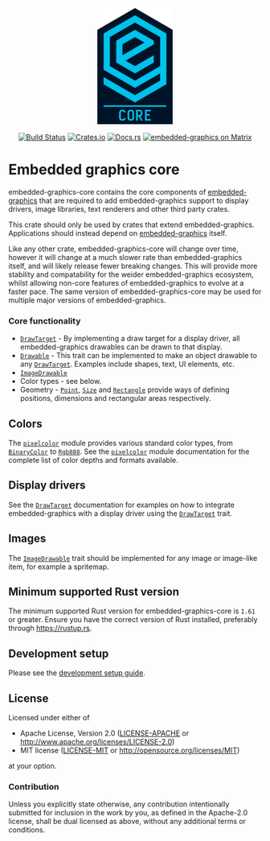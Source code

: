 <p align="center">
    <img width="150" src="https://raw.githubusercontent.com/embedded-graphics/embedded-graphics/b225511f390c0ed9bc065eb67d05125845312148/assets/logo_core.svg?sanitize=true" alt="Embedded graphics logo">
</p>
<p align="center">
    <a href="https://circleci.com/gh/embedded-graphics/embedded-graphics/tree/master"><img src="https://circleci.com/gh/embedded-graphics/embedded-graphics/tree/master.svg?style=shield" alt="Build Status"></a>
    <a href="https://crates.io/crates/embedded-graphics-core"><img src="https://img.shields.io/crates/v/embedded-graphics-core.svg" alt="Crates.io"></a>
    <a href="https://docs.rs/embedded-graphics-core"><img src="https://docs.rs/embedded-graphics-core/badge.svg" alt="Docs.rs"></a>
    <a href="https://matrix.to/#/#rust-embedded-graphics:matrix.org"><img src="https://img.shields.io/matrix/rust-embedded-graphics:matrix.org" alt="embedded-graphics on Matrix"></a>
</p>

# Embedded graphics core

embedded-graphics-core contains the core components of [embedded-graphics] that are required to
add embedded-graphics support to display drivers, image libraries, text renderers and other
third party crates.

This crate should only be used by crates that extend embedded-graphics.
Applications should instead depend on [embedded-graphics] itself.

Like any other crate, embedded-graphics-core will change over time, however it will change at a
much slower rate than embedded-graphics itself, and will likely release fewer breaking changes.
This will provide more stability and compatability for the weider embedded-graphics ecosystem,
whilst allowing non-core features of embedded-graphics to evolve at a faster pace. The same
version of embedded-graphics-core may be used for multiple major versions of embedded-graphics.

### Core functionality

* [`DrawTarget`] - By implementing a draw target for a display driver, all embedded-graphics drawables can be drawn to that display.
* [`Drawable`] - This trait can be implemented to make an object drawable to any [`DrawTarget`]. Examples include shapes, text, UI elements, etc.
* [`ImageDrawable`]
* Color types - see below.
* Geometry - [`Point`], [`Size`] and [`Rectangle`] provide ways of defining positions, dimensions and rectangular areas respectively.

## Colors

The [`pixelcolor`] module provides various standard color types, from [`BinaryColor`] to
[`Rgb888`]. See the [`pixelcolor`] module documentation for the complete list of color depths
and formats available.

## Display drivers

See the [`DrawTarget`] documentation for examples on how to integrate embedded-graphics with a
display driver using the [`DrawTarget`] trait.

## Images

The [`ImageDrawable`] trait should be implemented for any image or image-like item, for example
a spritemap.

[`Pixel`]: https://docs.rs/embedded-graphics-core/latest/embedded_graphics_core/drawable/struct.Pixel.html
[`Point`]: https://docs.rs/embedded-graphics-core/latest/embedded_graphics_core/geometry/struct.Point.html
[`Size`]: https://docs.rs/embedded-graphics-core/latest/embedded_graphics_core/geometry/struct.Size.html
[`Drawable`]: https://docs.rs/embedded-graphics-core/latest/embedded_graphics_core/drawable/trait.Drawable.html
[`DrawTarget`]: https://docs.rs/embedded-graphics-core/latest/embedded_graphics_core/draw_target/trait.DrawTarget.html
[`Rectangle`]: https://docs.rs/embedded-graphics-core/latest/embedded_graphics_primitives-core/rectangle/struct.Rectangle.html
[`Dimensions`]: https://docs.rs/embedded-graphics-core/latest/embedded_graphics_core/geometry/trait.Dimensions.html
[`OriginDimensions`]: https://docs.rs/embedded-graphics-core/latest/embedded_graphics_core/geometry/trait.OriginDimensions.html
[`BinaryColor`]: https://docs.rs/embedded-graphics-core/latest/embedded_graphics_core/pixelcolor/enum.BinaryColor.html
[`Rgb888`]: https://docs.rs/embedded-graphics-core/latest/embedded_graphics_core/pixelcolor/struct.Rgb888.html
[`ImageDrawable`]: https://docs.rs/embedded-graphics-core/latest/embedded_graphics_core/image/trait.ImageDrawable.html
[`pixelcolor`]: https://docs.rs/embedded-graphics-core/latest/embedded_graphics_core/pixelcolor/trait.PixelColor.html

[embedded-graphics]: https://docs.rs/embedded-graphics
[`Rgb888`]: pixelcolor::Rgb888

## Minimum supported Rust version

The minimum supported Rust version for embedded-graphics-core is `1.61` or greater.
Ensure you have the correct version of Rust installed, preferably through <https://rustup.rs>.

## Development setup

Please see the [development setup guide](../doc/development-setup.md).

## License

Licensed under either of

- Apache License, Version 2.0 ([LICENSE-APACHE](LICENSE-APACHE) or
  http://www.apache.org/licenses/LICENSE-2.0)
- MIT license ([LICENSE-MIT](LICENSE-MIT) or http://opensource.org/licenses/MIT)

at your option.

### Contribution

Unless you explicitly state otherwise, any contribution intentionally submitted for inclusion in the
work by you, as defined in the Apache-2.0 license, shall be dual licensed as above, without any
additional terms or conditions.
